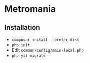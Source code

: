 # Metromania

## Installation

- `composer install --prefer-dist`
- `php init`
- Edit `common/config/main-local.php`
- `php yii migrate`

